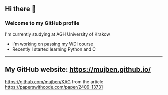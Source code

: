 ## Hi there 👋
### Welcome to my GitHub profile
I'm currently studying at AGH University of Krakow
- I'm working on passing my WDI course
- Recently I started learning Python and C
---
My GitHub website: https://mujben.github.io/
---
https://github.com/mujben/KAG from the article https://paperswithcode.com/paper/2409-13731
